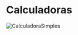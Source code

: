 # Calculadoras

![CalculadoraSimples](https://user-images.githubusercontent.com/48559533/183743697-911bb213-1fa7-4bbe-98a4-9d86521a477d.JPG)
